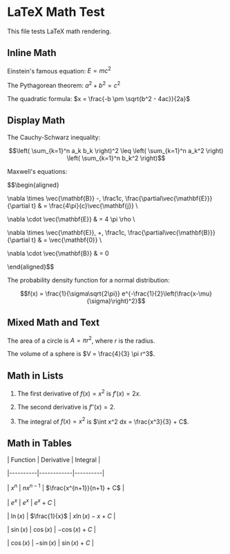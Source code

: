 # LaTeX Math Test

This file tests LaTeX math rendering.

## Inline Math

Einstein's famous equation: $E = mc^2$

The Pythagorean theorem: $a^2 + b^2 = c^2$

The quadratic formula: $x = \frac{-b \pm \sqrt{b^2 - 4ac}}{2a}$

## Display Math

The Cauchy-Schwarz inequality:

$$\left( \sum_{k=1}^n a_k b_k \right)^2 \leq \left( \sum_{k=1}^n a_k^2 \right) \left( \sum_{k=1}^n b_k^2 \right)$$

Maxwell's equations:

$$\begin{aligned}
\nabla \times \vec{\mathbf{B}} -\, \frac1c\, \frac{\partial\vec{\mathbf{E}}}{\partial t} & = \frac{4\pi}{c}\vec{\mathbf{j}} \\
\nabla \cdot \vec{\mathbf{E}} & = 4 \pi \rho \\
\nabla \times \vec{\mathbf{E}}\, +\, \frac1c\, \frac{\partial\vec{\mathbf{B}}}{\partial t} & = \vec{\mathbf{0}} \\
\nabla \cdot \vec{\mathbf{B}} & = 0
\end{aligned}$$

The probability density function for a normal distribution:

$$f(x) = \frac{1}{\sigma\sqrt{2\pi}} e^{-\frac{1}{2}\left(\frac{x-\mu}{\sigma}\right)^2}$$

## Mixed Math and Text

The area of a circle is $A = \pi r^2$, where $r$ is the radius.

The volume of a sphere is $V = \frac{4}{3} \pi r^3$.

## Math in Lists

1. The first derivative of $f(x) = x^2$ is $f'(x) = 2x$.
2. The second derivative is $f''(x) = 2$.
3. The integral of $f(x) = x^2$ is $\int x^2 dx = \frac{x^3}{3} + C$.

## Math in Tables

| Function | Derivative | Integral |
|----------|------------|----------|
| $x^n$ | $nx^{n-1}$ | $\frac{x^{n+1}}{n+1} + C$ |
| $e^x$ | $e^x$ | $e^x + C$ |
| $\ln(x)$ | $\frac{1}{x}$ | $x\ln(x) - x + C$ |
| $\sin(x)$ | $\cos(x)$ | $-\cos(x) + C$ |
| $\cos(x)$ | $-\sin(x)$ | $\sin(x) + C$ |

